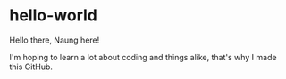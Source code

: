 # hello-world

Hello there, Naung here!

I'm hoping to learn a lot about coding and things alike, that's why I made this GitHub.
